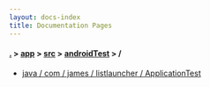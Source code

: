 ```yaml
---
layout: docs-index
title: Documentation Pages
---
```

#### [.](./../../../index) > [app](./../../index) > [src](./../index) > [androidTest](./index) > **/**

- [java / com / james / listlauncher / ApplicationTest](java/com/james/listlauncher/ApplicationTest)
